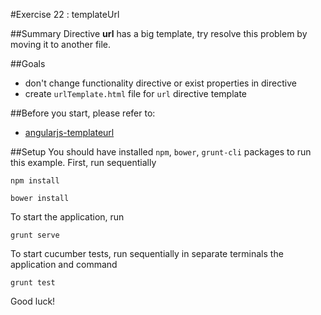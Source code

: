#Exercise 22 : templateUrl

##Summary
Directive **url** has a big template, try resolve this problem by moving it to another file.

##Goals
 * don't change functionality directive or exist properties in directive
 * create `urlTemplate.html` file for `url` directive template

##Before you start, please refer to:
* [angularjs-templateurl](https://egghead.io/lessons/angularjs-templateurl)

##Setup
You should have installed `npm`, `bower`, `grunt-cli`  packages to run this example. First, run sequentially

```
npm install
```

```
bower install
```

To start the application, run

```
grunt serve
```

To start cucumber tests, run sequentially in separate terminals the application and command

```
grunt test
```

Good luck!
